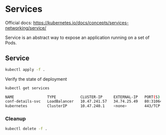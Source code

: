 # Services 
Official docs: https://kubernetes.io/docs/concepts/services-networking/service/ 

Service is an abstract way to expose an application running on a set of Pods.

## Service   

```bash
kubectl apply -f .
```

Verify the state of deployment

```bash
kubectl get services 
```
```bash
NAME               TYPE           CLUSTER-IP     EXTERNAL-IP   PORT(S)        AGE
conf-details-svc   LoadBalancer   10.47.241.57   34.74.25.49   80:31064/TCP   55s
kubernetes         ClusterIP      10.47.240.1    <none>        443/TCP        82m
```

### Cleanup

```bash
kubectl delete -f .
```
